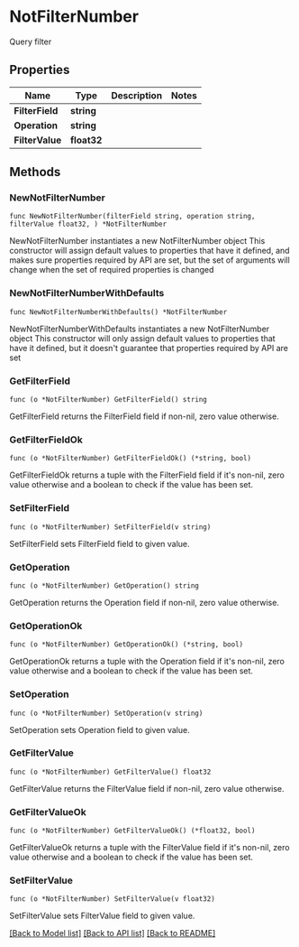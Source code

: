 # NotFilterNumber

Query filter

## Properties

Name | Type | Description | Notes
------------ | ------------- | ------------- | -------------
**FilterField** | **string** |  | 
**Operation** | **string** |  | 
**FilterValue** | **float32** |  | 

## Methods

### NewNotFilterNumber

`func NewNotFilterNumber(filterField string, operation string, filterValue float32, ) *NotFilterNumber`

NewNotFilterNumber instantiates a new NotFilterNumber object
This constructor will assign default values to properties that have it defined,
and makes sure properties required by API are set, but the set of arguments
will change when the set of required properties is changed

### NewNotFilterNumberWithDefaults

`func NewNotFilterNumberWithDefaults() *NotFilterNumber`

NewNotFilterNumberWithDefaults instantiates a new NotFilterNumber object
This constructor will only assign default values to properties that have it defined,
but it doesn't guarantee that properties required by API are set

### GetFilterField

`func (o *NotFilterNumber) GetFilterField() string`

GetFilterField returns the FilterField field if non-nil, zero value otherwise.

### GetFilterFieldOk

`func (o *NotFilterNumber) GetFilterFieldOk() (*string, bool)`

GetFilterFieldOk returns a tuple with the FilterField field if it's non-nil, zero value otherwise
and a boolean to check if the value has been set.

### SetFilterField

`func (o *NotFilterNumber) SetFilterField(v string)`

SetFilterField sets FilterField field to given value.


### GetOperation

`func (o *NotFilterNumber) GetOperation() string`

GetOperation returns the Operation field if non-nil, zero value otherwise.

### GetOperationOk

`func (o *NotFilterNumber) GetOperationOk() (*string, bool)`

GetOperationOk returns a tuple with the Operation field if it's non-nil, zero value otherwise
and a boolean to check if the value has been set.

### SetOperation

`func (o *NotFilterNumber) SetOperation(v string)`

SetOperation sets Operation field to given value.


### GetFilterValue

`func (o *NotFilterNumber) GetFilterValue() float32`

GetFilterValue returns the FilterValue field if non-nil, zero value otherwise.

### GetFilterValueOk

`func (o *NotFilterNumber) GetFilterValueOk() (*float32, bool)`

GetFilterValueOk returns a tuple with the FilterValue field if it's non-nil, zero value otherwise
and a boolean to check if the value has been set.

### SetFilterValue

`func (o *NotFilterNumber) SetFilterValue(v float32)`

SetFilterValue sets FilterValue field to given value.



[[Back to Model list]](../README.md#documentation-for-models) [[Back to API list]](../README.md#documentation-for-api-endpoints) [[Back to README]](../README.md)


